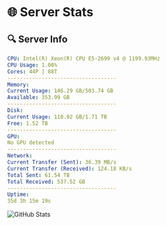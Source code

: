 # 🌐 Server Stats
## 🔍 Server Info
```yaml
CPU: Intel(R) Xeon(R) CPU E5-2699 v4 @ 1199.93MHz
CPU Usage: 1.00%
Cores: 44P | 88T
-----------------------------------
Memory:
Current Usage: 146.29 GB/503.74 GB
Available: 353.99 GB
-----------------------------------
Disk:
Current Usage: 110.92 GB/1.71 TB
Free: 1.52 TB
-----------------------------------
GPU:
No GPU detected
-----------------------------------
Network:
Current Transfer (Sent): 36.39 MB/s
Current Transfer (Received): 124.18 KB/s
Total Sent: 61.54 TB
Total Received: 537.52 GB
-----------------------------------
Uptime:
35d 3h 15m 19s
```
![GitHub Stats](https://img.shields.io/badge/Updated-2025-04-12_00:38:08-blue)